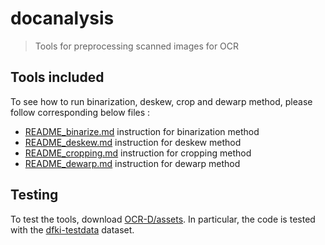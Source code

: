 # docanalysis

> Tools for preprocessing scanned images for OCR

## Tools included

To see how to run binarization, deskew, crop and dewarp method, please follow corresponding below files :

* [README_binarize.md](./README_binarize.md) instruction for binarization method
* [README_deskew.md](README_deskew.md) instruction for deskew method
* [README_cropping.md](README_cropping.md) instruction for cropping method
* [README_dewarp.md](README_dewarp.md) instruction for dewarp method

## Testing

To test the tools, download [OCR-D/assets](https://github.com/OCR-D/assets). In
particular, the code is tested with the
[dfki-testdata](https://github.com/OCR-D/assets/tree/master/data/dfki-testdata)
dataset.

